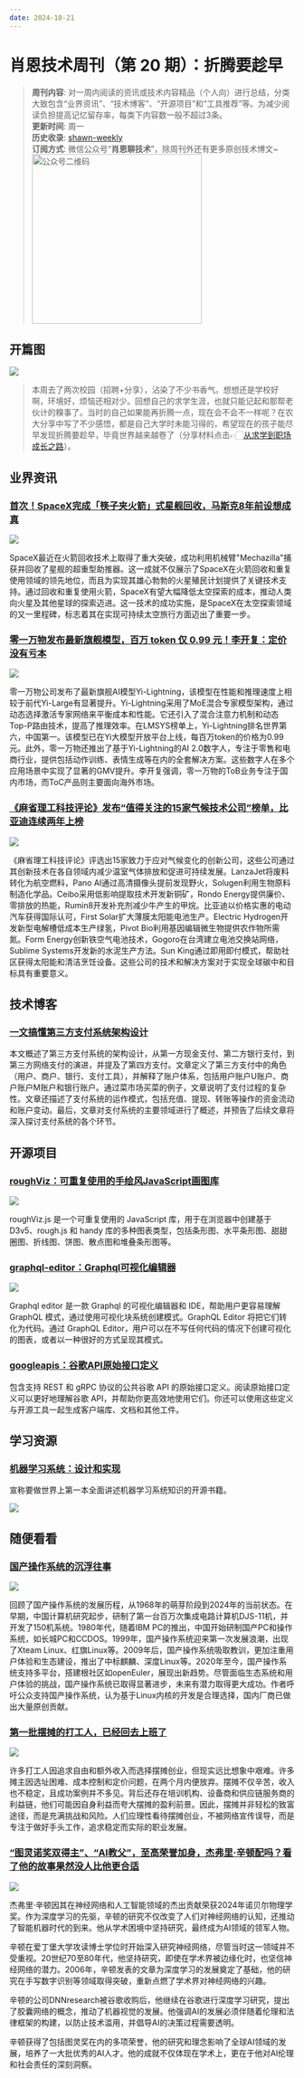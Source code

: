 ```yaml
---
date: 2024-10-21
---
```


# 肖恩技术周刊（第 20 期）：折腾要趁早
> **周刊内容**: 对一周内阅读的资讯或技术内容精品（个人向）进行总结，分类大致包含“业界资讯”、“技术博客”、“开源项目”和“工具推荐”等。为减少阅读负担提高记忆留存率，每类下内容数一般不超过3条。<br>
> **更新时间**: 周一<br>
> **历史收录**: [shawn-weekly](https://github.com/Xiaoxie1994/shawn-weekly) <br>
> **订阅方式**: 微信公众号“**肖恩聊技术**”，除周刊外还有更多原创技术博文~<br>
> <img src="https://cdn.jsdelivr.net/gh/Xiaoxie1994/images/images/20241103221454.png" alt="公众号二维码" width="300">

## 开篇图
![](https://cdn.jsdelivr.net/gh/Xiaoxie1994/images/images/202411262033362.jpg)
> 本周去了两次校园（招聘+分享），沾染了不少书香气。想想还是学校好啊，环境好，烦恼还相对少。回想自己的求学生涯，也就只能记起和那帮老伙计的糗事了。当时的自己如果能再折腾一点，现在会不会不一样呢？在农大分享中写了不少感悟，都是自己大学时未能习得的，希望现在的孩子能尽早发现折腾要趁早，毕竟世界越来越卷了（分享材料点击👉🏻[从求学到职场成长之路](https://mp.weixin.qq.com/s/u7nu5KiptHwgkfABcZkIsg)）。

## 业界资讯
### [首次！SpaceX完成「筷子夹火箭」式星舰回收，马斯克8年前设想成真](https://www.jiqizhixin.com/articles/2024-10-14-7)

![](https://cdn.jsdelivr.net/gh/Xiaoxie1994/images/images/202411262033363.gif)

SpaceX最近在火箭回收技术上取得了重大突破，成功利用机械臂"Mechazilla"捕获并回收了星舰的超重型助推器。这一成就不仅展示了SpaceX在火箭回收和重复使用领域的领先地位，而且为实现其雄心勃勃的火星殖民计划提供了关键技术支持。通过回收和重复使用火箭，SpaceX有望大幅降低太空探索的成本，推动人类向火星及其他星球的探索迈进。这一技术的成功实施，是SpaceX在太空探索领域的又一里程碑，标志着其在实现可持续太空旅行方面迈出了重要一步。

### [零一万物发布最新旗舰模型，百万 token 仅 0.99 元！李开复：定价没有亏本](https://www.infoq.cn/news/NJHwIZmKPC2mXewiQKdN)

![](https://cdn.jsdelivr.net/gh/Xiaoxie1994/images/images/202411262033364.png)

零一万物公司发布了最新旗舰AI模型Yi-Lightning，该模型在性能和推理速度上相较于前代Yi-Large有显著提升。Yi-Lightning采用了MoE混合专家模型架构，通过动态选择激活专家网络来平衡成本和性能。它还引入了混合注意力机制和动态Top-P路由技术，提高了推理效率。在LMSYS榜单上，Yi-Lightning排名世界第六，中国第一。该模型已在Yi大模型开放平台上线，每百万token的价格为0.99元。此外，零一万物还推出了基于Yi-Lightning的AI 2.0数字人，专注于零售和电商行业，提供包括动作训练、表情生成等在内的全套解决方案。这些数字人在多个应用场景中实现了显著的GMV提升。李开复强调，零一万物的ToB业务专注于国内市场，而ToC产品则主要面向海外市场。

### [《麻省理工科技评论》发布“值得关注的15家气候技术公司”榜单，比亚迪连续两年上榜](https://www.mittrchina.com/news/detail/13883)

![](https://cdn.jsdelivr.net/gh/Xiaoxie1994/images/images/202411262033365.png)

《麻省理工科技评论》评选出15家致力于应对气候变化的创新公司，这些公司通过其创新技术在各自领域内减少温室气体排放和促进可持续发展。LanzaJet将废料转化为航空燃料，Pano AI通过高清摄像头提前发现野火，Solugen利用生物原料制造化学品。Ceibo采用低影响提取技术开发新铜矿，Rondo Energy提供廉价、零排放的热能，Rumin8开发补充剂减少牛产生的甲烷。比亚迪以价格实惠的电动汽车获得国际认可，First Solar扩大薄膜太阳能电池生产。Electric Hydrogen开发新型电解槽低成本生产绿氢，Pivot Bio利用基因编辑微生物提供农作物所需氮。Form Energy创新铁空气电池技术，Gogoro在台湾建立电池交换站网络，Sublime Systems开发新的水泥生产方法。Sun King通过即用即付模式，帮助社区获得太阳能和清洁烹饪设备。这些公司的技术和解决方案对于实现全球碳中和目标具有重要意义。

## 技术博客
### [一文搞懂第三方支付系统架构设计](https://mp.weixin.qq.com/s/Z2sNg-VjdmGD5kymZPrrYQ)

本文概述了第三方支付系统的架构设计，从第一方现金支付、第二方银行支付，到第三方网络支付的演进，并提及了第四方支付。文章定义了第三方支付中的角色（用户、商户、银行、支付工具），并解释了账户体系，包括用户账户U账户、商户账户M账户和银行账户。通过菜市场买菜的例子，文章说明了支付过程的复杂性。文章还描述了支付系统的运作模式，包括充值、提现、转账等操作的资金流动和账户变动。最后，文章对支付系统的主要领域进行了概述，并预告了后续文章将深入探讨支付系统的各个环节。

## 开源项目 
### [roughViz：可重复使用的手绘风JavaScript画图库](https://github.com/jwilber/roughViz)

![](https://cdn.jsdelivr.net/gh/Xiaoxie1994/images/images/202411262033366.webp)

roughViz.js 是一个可重复使用的 JavaScript 库，用于在浏览器中创建基于 D3v5、rough.js 和 handy 库的多种图表类型，包括条形图、水平条形图、甜甜圈图、折线图、饼图、散点图和堆叠条形图等。

### [graphql-editor：Graphql可视化编辑器](https://github.com/graphql-editor/graphql-editor)

![](https://cdn.jsdelivr.net/gh/Xiaoxie1994/images/images/202411262033367.gif)

Graphql editor 是一款 Graphql 的可视化编辑器和 IDE，帮助用户更容易理解 GraphQL 模式，通过使用可视化块系统创建模式。GraphQL Editor 将把它们转化为代码。通过 GraphQL Editor，用户可以在不写任何代码的情况下创建可视化的图表，或者以一种很好的方式呈现其模式。

### [googleapis：谷歌API原始接口定义](https://github.com/googleapis/googleapis)
包含支持 REST 和 gRPC 协议的公共谷歌 API 的原始接口定义。阅读原始接口定义可以更好地理解谷歌 API，并帮助你更高效地使用它们。你还可以使用这些定义与开源工具一起生成客户端库、文档和其他工件。

## 学习资源
### [机器学习系统：设计和实现](https://openmlsys.github.io/index.html)

宣称要做世界上第一本全面讲述机器学习系统知识的开源书籍。

![](https://cdn.jsdelivr.net/gh/Xiaoxie1994/images/images/202411262033368.jpeg)


## 随便看看
### [国产操作系统的沉浮往事](https://36kr.com/p/2995474036846465)

![](https://cdn.jsdelivr.net/gh/Xiaoxie1994/images/images/202411262033369.png)

回顾了国产操作系统的发展历程，从1968年的萌芽阶段到2024年的当前状态。在早期，中国计算机研究起步，研制了第一台百万次集成电路计算机DJS-11机，并开发了150机系统。1980年代，随着IBM PC的推出，中国开始研制国产PC和操作系统，如长城PC和CCDOS。1999年，国产操作系统迎来第一次发展浪潮，出现了Xteam Linux、红旗Linux等。2009年后，国产操作系统吸取教训，更加注重用户体验和生态建设，推出了中标麒麟、深度Linux等。2020年至今，国产操作系统支持多平台，搭建根社区如openEuler，展现出新趋势。尽管面临生态系统和用户体验的挑战，国产操作系统已取得显著进步，未来有潜力取得更大成功。作者呼吁公众支持国产操作系统，认为基于Linux内核的开发是合理选择，国内厂商已做出大量原创贡献。

### [第一批摆摊的打工人，已经回去上班了](https://36kr.com/p/2993757111803521)

![](https://cdn.jsdelivr.net/gh/Xiaoxie1994/images/images/202411262033370.png)

许多打工人因追求自由和额外收入而选择摆摊创业，但现实远比想象中艰难。许多摊主因选址困难、成本控制和定价问题，在两个月内便放弃。摆摊不仅辛苦，收入也不稳定，且成功案例并不多见。背后还存在培训机构、设备商和供应链服务商的利益链，他们可能因自身利益而夸大摆摊的盈利前景。因此，摆摊并非轻松的致富途径，而是充满挑战和风险。人们应理性看待摆摊创业，不被网络宣传误导，而是专注于做好手头工作，追求稳定而实际的职业发展。

### [“图灵诺奖双得主”、“AI教父”，至高荣誉加身，杰弗里·辛顿配吗？看了他的故事果然没人比他更合适](https://mp.weixin.qq.com/s/1WCeLS47VErFFirRvAtBEw)

![](https://cdn.jsdelivr.net/gh/Xiaoxie1994/images/images/202411262033371.png)

杰弗里·辛顿因其在神经网络和人工智能领域的杰出贡献荣获2024年诺贝尔物理学奖。作为深度学习的先驱，辛顿的研究不仅改变了人们对神经网络的认知，还推动了智能机器时代的到来。他从学术困境中坚持研究，最终成为AI领域的领军人物。

辛顿在爱丁堡大学攻读博士学位时开始深入研究神经网络，尽管当时这一领域并不受重视。20世纪70至80年代，他坚持研究，即使在学术界被边缘化时，也坚信神经网络的潜力。2006年，辛顿发表的文章为深度学习的发展奠定了基础，他的研究在手写数字识别等领域取得突破，重新点燃了学术界对神经网络的兴趣。

辛顿的公司DNNresearch被谷歌收购后，他继续在谷歌进行深度学习研究，提出了胶囊网络的概念，推动了机器视觉的发展。他强调AI的发展必须伴随着伦理和法律框架的构建，以防止技术滥用，并倡导AI的决策过程需要透明。

辛顿获得了包括图灵奖在内的多项荣誉，他的研究和理念影响了全球AI领域的发展，培养了一大批优秀的AI人才。他的成就不仅体现在学术上，更在于他对AI伦理和社会责任的深刻洞察。